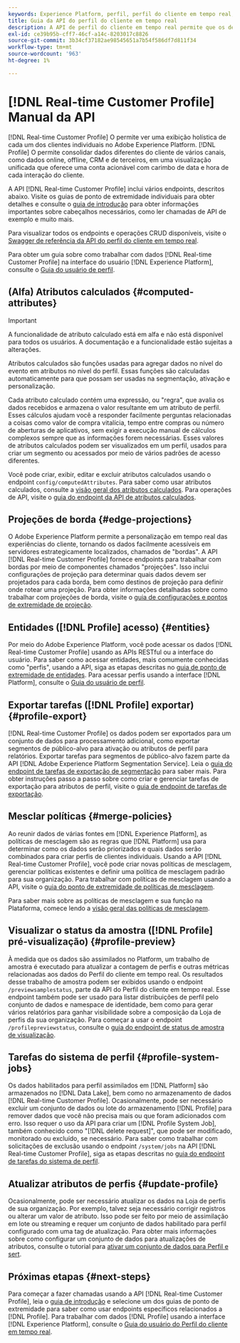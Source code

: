 ```yaml
---
keywords: Experience Platform, perfil, perfil do cliente em tempo real, solução de problemas, API, perfil unificado, perfil unificado, unificado, perfil, rtcp, ativar perfil, Ativar perfil
title: Guia da API do perfil do cliente em tempo real
description: A API de perfil do cliente em tempo real permite que os desenvolvedores explorem e trabalhem com dados de perfil, incluindo perfis de exibição, criem e atualizem políticas de mesclagem, exportem ou exemplificem dados de perfil, e excluam dados de perfil que não são mais necessários ou foram adicionados com erro. Siga este manual para saber como executar operações importantes usando a API.
exl-id: ce39b95b-cff7-46cf-a14c-8203017c8826
source-git-commit: 3b34cf37182ae98545651a7b54f586df7d811f34
workflow-type: tm+mt
source-wordcount: '963'
ht-degree: 1%

---
```


# [!DNL Real-time Customer Profile] Manual da API

[!DNL Real-time Customer Profile] O permite ver uma exibição holística de cada um dos clientes individuais no Adobe Experience Platform. [!DNL Profile] O permite consolidar dados diferentes do cliente de vários canais, como dados online, offline, CRM e de terceiros, em uma visualização unificada que oferece uma conta acionável com carimbo de data e hora de cada interação do cliente.

A API [!DNL Real-time Customer Profile] inclui vários endpoints, descritos abaixo. Visite os guias de ponto de extremidade individuais para obter detalhes e consulte o [guia de introdução](getting-started.md) para obter informações importantes sobre cabeçalhos necessários, como ler chamadas de API de exemplo e muito mais.

Para visualizar todos os endpoints e operações CRUD disponíveis, visite o [Swagger de referência da API do perfil do cliente em tempo real](https://www.adobe.com/go/profile-apis-en).

Para obter um guia sobre como trabalhar com dados [!DNL Real-time Customer Profile] na interface do usuário [!DNL Experience Platform], consulte o [Guia do usuário de perfil](../ui/user-guide.md).

## (Alfa) Atributos calculados {#computed-attributes}

>[!IMPORTANT]
>
>A funcionalidade de atributo calculado está em alfa e não está disponível para todos os usuários. A documentação e a funcionalidade estão sujeitas a alterações.

Atributos calculados são funções usadas para agregar dados no nível do evento em atributos no nível do perfil. Essas funções são calculadas automaticamente para que possam ser usadas na segmentação, ativação e personalização.

Cada atributo calculado contém uma expressão, ou &quot;regra&quot;, que avalia os dados recebidos e armazena o valor resultante em um atributo de perfil. Esses cálculos ajudam você a responder facilmente perguntas relacionadas a coisas como valor de compra vitalícia, tempo entre compras ou número de aberturas de aplicativos, sem exigir a execução manual de cálculos complexos sempre que as informações forem necessárias. Esses valores de atributos calculados podem ser visualizados em um perfil, usados para criar um segmento ou acessados por meio de vários padrões de acesso diferentes.

Você pode criar, exibir, editar e excluir atributos calculados usando o endpoint `config/computedAttributes`. Para saber como usar atributos calculados, consulte a [visão geral dos atributos calculados](../computed-attributes/overview.md). Para operações de API, visite o [guia do endpoint da API de atributos calculados](../computed-attributes/ca-api.md).

## Projeções de borda {#edge-projections}

O Adobe Experience Platform permite a personalização em tempo real das experiências do cliente, tornando os dados facilmente acessíveis em servidores estrategicamente localizados, chamados de &quot;bordas&quot;. A API [!DNL Real-time Customer Profile] fornece endpoints para trabalhar com bordas por meio de componentes chamados &quot;projeções&quot;. Isso inclui configurações de projeção para determinar quais dados devem ser projetados para cada borda, bem como destinos de projeção para definir onde rotear uma projeção. Para obter informações detalhadas sobre como trabalhar com projeções de borda, visite o [guia de configurações e pontos de extremidade de projeção](edge-projections.md).

## Entidades ([!DNL Profile] acesso) {#entities}

Por meio do Adobe Experience Platform, você pode acessar os dados [!DNL Real-time Customer Profile] usando as APIs RESTful ou a interface do usuário. Para saber como acessar entidades, mais comumente conhecidas como &quot;perfis&quot;, usando a API, siga as etapas descritas no [guia de ponto de extremidade de entidades](entities.md). Para acessar perfis usando a interface [!DNL Platform], consulte o [Guia do usuário de perfil](../ui/user-guide.md).

## Exportar tarefas ([!DNL Profile] exportar) {#profile-export}

[!DNL Real-time Customer Profile] os dados podem ser exportados para um conjunto de dados para processamento adicional, como exportar segmentos de público-alvo para ativação ou atributos de perfil para relatórios. Exportar tarefas para segmentos de público-alvo fazem parte da API [!DNL Adobe Experience Platform Segmentation Service]. Leia o [guia do endpoint de tarefas de exportação de segmentação](../../profile/api/export-jobs.md) para saber mais. Para obter instruções passo a passo sobre como criar e gerenciar tarefas de exportação para atributos de perfil, visite o [guia de endpoint de tarefas de exportação](export-jobs.md).

## Mesclar políticas {#merge-policies}

Ao reunir dados de várias fontes em [!DNL Experience Platform], as políticas de mesclagem são as regras que [!DNL Platform] usa para determinar como os dados serão priorizados e quais dados serão combinados para criar perfis de clientes individuais. Usando a API [!DNL Real-time Customer Profile], você pode criar novas políticas de mesclagem, gerenciar políticas existentes e definir uma política de mesclagem padrão para sua organização. Para trabalhar com políticas de mesclagem usando a API, visite o [guia do ponto de extremidade de políticas de mesclagem](merge-policies.md).

Para saber mais sobre as políticas de mesclagem e sua função na Plataforma, comece lendo a [visão geral das políticas de mesclagem](../merge-policies/overview.md).

## Visualizar o status da amostra ([!DNL Profile] pré-visualização) {#profile-preview}

À medida que os dados são assimilados no Platform, um trabalho de amostra é executado para atualizar a contagem de perfis e outras métricas relacionadas aos dados do Perfil do cliente em tempo real. Os resultados desse trabalho de amostra podem ser exibidos usando o endpoint `/previewsamplestatus`, parte da API do Perfil do cliente em tempo real. Esse endpoint também pode ser usado para listar distribuições de perfil pelo conjunto de dados e namespace de identidade, bem como para gerar vários relatórios para ganhar visibilidade sobre a composição da Loja de perfis da sua organização.  Para começar a usar o endpoint `/profilepreviewstatus`, consulte o [guia do endpoint de status de amostra de visualização](preview-sample-status.md).

## Tarefas do sistema de perfil {#profile-system-jobs}

Os dados habilitados para perfil assimilados em [!DNL Platform] são armazenados no [!DNL Data Lake], bem como no armazenamento de dados [!DNL Real-time Customer Profile]. Ocasionalmente, pode ser necessário excluir um conjunto de dados ou lote do armazenamento [!DNL Profile] para remover dados que você não precisa mais ou que foram adicionados com erro. Isso requer o uso da API para criar um [!DNL Profile System Job], também conhecido como &quot;[!DNL delete request]&quot;, que pode ser modificado, monitorado ou excluído, se necessário. Para saber como trabalhar com solicitações de exclusão usando o endpoint `/system/jobs` na API [!DNL Real-time Customer Profile], siga as etapas descritas no [guia do endpoint de tarefas do sistema de perfil](profile-system-jobs.md).

## Atualizar atributos de perfis {#update-profile}

Ocasionalmente, pode ser necessário atualizar os dados na Loja de perfis de sua organização. Por exemplo, talvez seja necessário corrigir registros ou alterar um valor de atributo. Isso pode ser feito por meio de assimilação em lote ou streaming e requer um conjunto de dados habilitado para perfil configurado com uma tag de atualização. Para obter mais informações sobre como configurar um conjunto de dados para atualizações de atributos, consulte o tutorial para [ativar um conjunto de dados para Perfil e sert](../../catalog/datasets/enable-upsert.md).

## Próximas etapas {#next-steps}

Para começar a fazer chamadas usando a API [!DNL Real-time Customer Profile], leia o [guia de introdução](getting-started.md) e selecione um dos guias de ponto de extremidade para saber como usar endpoints específicos relacionados a [!DNL Profile]. Para trabalhar com dados [!DNL Profile] usando a interface [!DNL Experience Platform], consulte o [Guia do usuário do Perfil do cliente em tempo real](../ui/user-guide.md).
